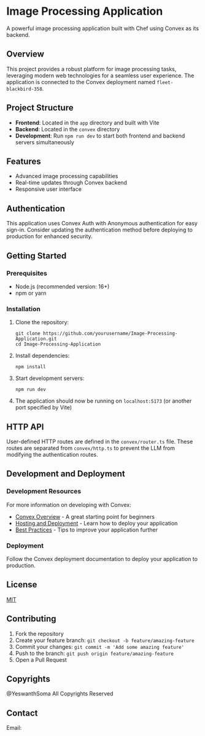 # Image Processing Application

A powerful image processing application built with Chef using Convex as its backend.

## Overview

This project provides a robust platform for image processing tasks, leveraging modern web technologies for a seamless user experience. The application is connected to the Convex deployment named `fleet-blackbird-358`.

## Project Structure

- **Frontend**: Located in the `app` directory and built with Vite
- **Backend**: Located in the `convex` directory
- **Development**: Run `npm run dev` to start both frontend and backend servers simultaneously

## Features

- Advanced image processing capabilities
- Real-time updates through Convex backend
- Responsive user interface

## Authentication

This application uses Convex Auth with Anonymous authentication for easy sign-in. Consider updating the authentication method before deploying to production for enhanced security.


## Getting Started

### Prerequisites

- Node.js (recommended version: 16+)
- npm or yarn

### Installation

1. Clone the repository:
   ```
   git clone https://github.com/yourusername/Image-Processing-Application.git
   cd Image-Processing-Application
   ```

2. Install dependencies:
   ```
   npm install
   ```

3. Start development servers:
   ```
   npm run dev
   ```

4. The application should now be running on `localhost:5173` (or another port specified by Vite)

## HTTP API

User-defined HTTP routes are defined in the `convex/router.ts` file. These routes are separated from `convex/http.ts` to prevent the LLM from modifying the authentication routes.

## Development and Deployment

### Development Resources

For more information on developing with Convex:

- [Convex Overview](https://docs.convex.dev/overview) - A great starting point for beginners
- [Hosting and Deployment](https://docs.convex.dev/hosting) - Learn how to deploy your application
- [Best Practices](https://docs.convex.dev/best-practices) - Tips to improve your application further

### Deployment

Follow the Convex deployment documentation to deploy your application to production.

## License

[MIT](LICENSE)

## Contributing

1. Fork the repository
2. Create your feature branch: `git checkout -b feature/amazing-feature`
3. Commit your changes: `git commit -m 'Add some amazing feature'`
4. Push to the branch: `git push origin feature/amazing-feature`
5. Open a Pull Request

## Copyrights
 
@YeswanthSoma All Copyrights Reserved

## Contact

Email:
